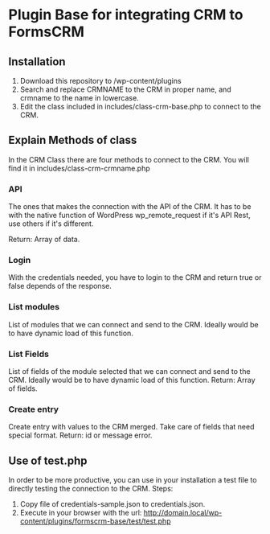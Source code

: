 
# Plugin Base for integrating CRM to FormsCRM

## Installation

1. Download this repository to /wp-content/plugins
2. Search and replace CRMNAME to the CRM in proper name, and crmname to the name in lowercase.
3. Edit the class included in includes/class-crm-base.php to connect to the CRM.

## Explain Methods of class

In the CRM Class there are four methods to connect to the CRM. You will find it in includes/class-crm-crmname.php

### API

The ones that makes the connection with the API of the CRM. It has to be with the native function of WordPress wp_remote_request if it's API Rest, use others if it's different.

Return:
Array of data.

### Login

With the credentials needed, you have to login to the CRM and return true or false depends of the response.

### List modules

List of modules that we can connect and send to the CRM. Ideally would be to have dynamic load of this function.

### List Fields

List of fields of the module selected that we can connect and send to the CRM. Ideally would be to have dynamic load of this function.
Return: Array of fields.

### Create entry

Create entry with values to the CRM merged. Take care of fields that need special format.
Return: id or message error.

## Use of test.php

In order to be more productive, you can use in your installation a test file to directly testing the connection to the CRM. Steps:

1. Copy file of credentials-sample.json to credentials.json.
2. Execute in your browser with the url: http://domain.local/wp-content/plugins/formscrm-base/test/test.php
